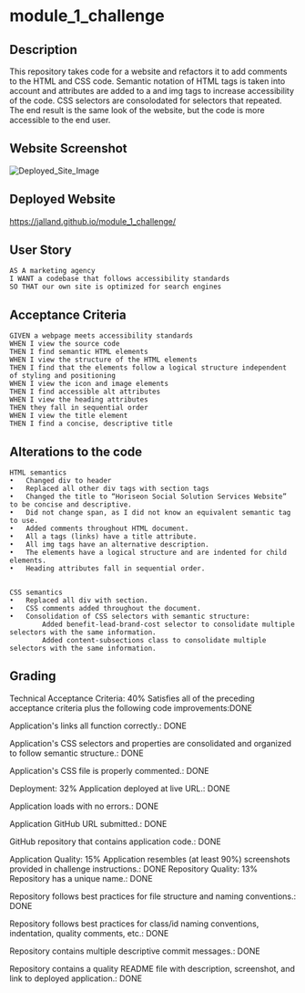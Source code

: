 # module_1_challenge

## Description
This repository takes code for a website and refactors it to add comments to the HTML and CSS code. Semantic notation of HTML tags is taken into account and attributes are added to a and img tags to increase accessibility of the code. CSS selectors are consolodated for selectors that repeated. The end result is the same look of the website, but the code is more accessible to the end user. 

## Website Screenshot
![Deployed_Site_Image](https://github.com/jalland/module_1_challenge/assets/15932648/73e08a86-ef0d-4607-b86d-84ca00967511)


## Deployed Website
https://jalland.github.io/module_1_challenge/


## User Story

```
AS A marketing agency
I WANT a codebase that follows accessibility standards
SO THAT our own site is optimized for search engines
```

## Acceptance Criteria

```
GIVEN a webpage meets accessibility standards
WHEN I view the source code
THEN I find semantic HTML elements
WHEN I view the structure of the HTML elements
THEN I find that the elements follow a logical structure independent of styling and positioning
WHEN I view the icon and image elements
THEN I find accessible alt attributes
WHEN I view the heading attributes
THEN they fall in sequential order
WHEN I view the title element
THEN I find a concise, descriptive title
```

## Alterations to the code
```
HTML semantics
•	Changed div to header
•	Replaced all other div tags with section tags
•	Changed the title to “Horiseon Social Solution Services Website” to be concise and descriptive.
•	Did not change span, as I did not know an equivalent semantic tag to use. 
•	Added comments throughout HTML document. 
•	All a tags (links) have a title attribute.
•	All img tags have an alternative description.
•	The elements have a logical structure and are indented for child elements.
•	Heading attributes fall in sequential order. 


CSS semantics
•	Replaced all div with section.
•	CSS comments added throughout the document. 
•	Consolidation of CSS selectors with semantic structure:
	    Added benefit-lead-brand-cost selector to consolidate multiple selectors with the same information.
	    Added content-subsections class to consolidate multiple selectors with the same information.

```


## Grading
Technical Acceptance Criteria: 40%
Satisfies all of the preceding acceptance criteria plus the following code improvements:DONE

Application's links all function correctly.: DONE

Application's CSS selectors and properties are consolidated and organized to follow semantic structure.: DONE

Application's CSS file is properly commented.: DONE

Deployment: 32%
Application deployed at live URL.: DONE

Application loads with no errors.: DONE

Application GitHub URL submitted.: DONE

GitHub repository that contains application code.: DONE

Application Quality: 15%
Application resembles (at least 90%) screenshots provided in challenge instructions.: DONE
Repository Quality: 13%
Repository has a unique name.: DONE

Repository follows best practices for file structure and naming conventions.: DONE

Repository follows best practices for class/id naming conventions, indentation, quality comments, etc.: DONE

Repository contains multiple descriptive commit messages.: DONE

Repository contains a quality README file with description, screenshot, and link to deployed application.: DONE
